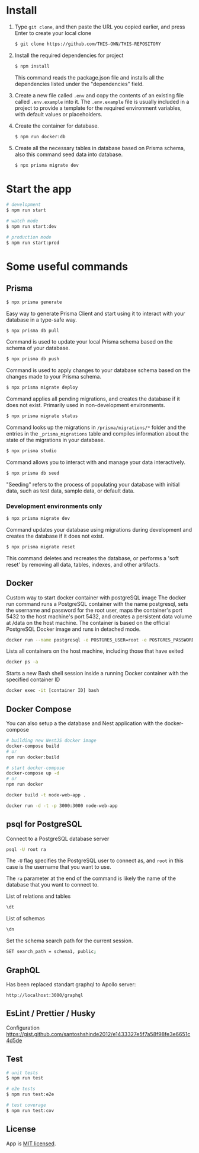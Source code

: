 # Install

1. Type `git clone`, and then paste the URL you copied earlier, and press Enter to create your local clone

    ```bash
    $ git clone https://github.com/THIS-OWN/THIS-REPOSITORY
    ```

2. Install the required dependencies for project

    ```bash
    $ npm install
    ```

    This command reads the package.json file and installs all the dependencies listed under the "dependencies" field.

3. Create a new file called `.env` and copy the contents of an existing file called `.env.example` into it.
   The `.env.example` file is usually included in a project to provide a template for the required environment variables, with default values or placeholders.

4. Create the container for database.

    ```bash
    $ npm run docker:db
    ```

5. Create all the necessary tables in database based on Prisma schema, also this command seed data into database.
    ```bash
    $ npx prisma migrate dev
    ```

# Start the app

```bash
# development
$ npm run start

# watch mode
$ npm run start:dev

# production mode
$ npm run start:prod
```

# Some useful commands

## Prisma

```bash
$ npx prisma generate
```

Easy way to generate Prisma Client and start using it to interact with your database in a type-safe way.

```bash
$ npx prisma db pull
```

Command is used to update your local Prisma schema based on the schema of your database.

```bash
$ npx prisma db push
```

Command is used to apply changes to your database schema based on the changes made to your Prisma schema.

```bash
$ npx prisma migrate deploy
```

Command applies all pending migrations, and creates the database if it does not exist. Primarily used in non-development environments.

```bash
$ npx prisma migrate status
```

Command looks up the migrations in `/prisma/migrations/*` folder and the entries in the `_prisma_migrations` table and compiles information about the state of the migrations in your database.

```bash
$ npx prisma studio
```

Command allows you to interact with and manage your data interactively.

```bash
$ npx prisma db seed
```

"Seeding" refers to the process of populating your database with initial data, such as test data, sample data, or default data.

### Development environments only

```bash
$ npx prisma migrate dev
```

Command updates your database using migrations during development and creates the database if it does not exist.

```bash
$ npx prisma migrate reset
```

This command deletes and recreates the database, or performs a 'soft reset' by removing all data, tables, indexes, and other artifacts.

## Docker

Custom way to start docker container with postgreSQL image
The docker run command runs a PostgreSQL container with the name postgresql, sets the username and password for the root user, maps the container's port 5432 to the host machine's port 5432, and creates a persistent data volume at /data on the host machine. The container is based on the official PostgreSQL Docker image and runs in detached mode.

```bash
docker run --name postgresql -e POSTGRES_USER=root -e POSTGRES_PASSWORD=root -p 5432:5432 -v /data:/var/lib/postgresql/data -d postgres
```

Lists all containers on the host machine, including those that have exited

```bash
docker ps -a
```

Starts a new Bash shell session inside a running Docker container with the specified container ID

```bash
docker exec -it [container ID] bash
```

## Docker Compose

You can also setup a the database and Nest application with the docker-compose

```bash
# building new NestJS docker image
docker-compose build
# or
npm run docker:build

# start docker-compose
docker-compose up -d
# or
npm run docker
```

```bash
docker build -t node-web-app .

docker run -d -t -p 3000:3000 node-web-app
```

## psql for PostgreSQL

Connect to a PostgreSQL database server

```bash
psql -U root ra
```

The `-U` flag specifies the PostgreSQL user to connect as, and `root` in this case is the username that you want to use.

The `ra` parameter at the end of the command is likely the name of the database that you want to connect to.

List of relations and tables

```bash
\dt
```

List of schemas

```bash
\dn
```

Set the schema search path for the current session.

```bash
SET search_path = schema1, public;
```

## GraphQL

Has been replaced standart graphql to Apollo server:

```url
http://localhost:3000/graphql
```

## EsLint / Prettier / Husky

Configuration https://gist.github.com/santoshshinde2012/e1433327e5f7a58f98fe3e6651c4d5de

## Test

```bash
# unit tests
$ npm run test

# e2e tests
$ npm run test:e2e

# test coverage
$ npm run test:cov
```

## License

App is [MIT licensed](LICENSE).
